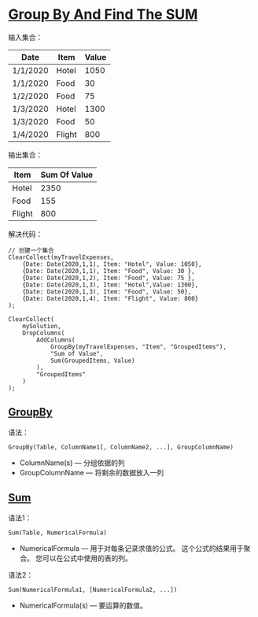 # [Group By And Find The SUM](https://www.matthewdevaney.com/powerapps-collections-cookbook/group-by-and-find-the-sum/)

输入集合：

| Date | Item | Value |
| --- | --- | --- |
| 1/1/2020 | Hotel | 1050 |
| 1/1/2020 | Food | 30 |
| 1/2/2020 | Food | 75 |
| 1/3/2020 | Hotel | 1300 |
| 1/3/2020 | Food | 50 |
| 1/4/2020 | Flight | 800 |

输出集合：

| Item | Sum Of Value |
| --- | --- |
| Hotel | 2350 |
| Food | 155 |
| Flight | 800 |

解决代码：

```
// 创建一个集合
ClearCollect(myTravelExpenses,
    {Date: Date(2020,1,1), Item: "Hotel", Value: 1050},
    {Date: Date(2020,1,1), Item: "Food", Value: 30 },
    {Date: Date(2020,1,2), Item: "Food", Value: 75 },
    {Date: Date(2020,1,3), Item: "Hotel",Value: 1300},
    {Date: Date(2020,1,3), Item: "Food", Value: 50},
    {Date: Date(2020,1,4), Item: "Flight", Value: 800}
);

ClearCollect(
    mySolution,
    DropColumns(
        AddColumns(
            GroupBy(myTravelExpenses, "Item", "GroupedItems"),
            "Sum of Value",
            Sum(GroupedItems, Value)
        ),
        "GroupedItems"
    )
);
```

## [GroupBy](https://docs.microsoft.com/zh-cn/powerapps/maker/canvas-apps/functions/function-groupby)

语法：

`GroupBy(Table, ColumnName1[, ColumnName2, ...], GroupColumnName)`

- ColumnName(s) — 分组依据的列
- GroupColumnName — 将剩余的数据放入一列

## [Sum](https://docs.microsoft.com/zh-cn/powerapps/maker/canvas-apps/functions/function-aggregates)

语法1：

`Sum(Table, NumericalFormula)`

- NumericalFormula — 用于对每条记录求值的公式。 这个公式的结果用于聚合。 您可以在公式中使用的表的列。

语法2：

`Sum(NumericalFormula1, [NumericalFormula2, ...])`

- NumericalFormula(s) — 要运算的数值。
